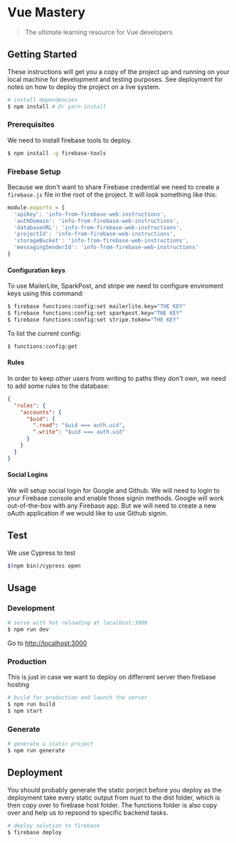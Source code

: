 # Vue Mastery

> The ultimate learning resource for Vue developers

## Getting Started

These instructions will get you a copy of the project up and running on your local machine for development and testing purposes. See deployment for notes on how to deploy the project on a live system.


``` bash
# install dependencies
$ npm install # Or yarn install
```

### Prerequisites

We need to install firebase tools to deploy.

``` bash
$ npm install -g firebase-tools
```

### Firebase Setup

Because we don't want to share Firebase credential we need to create a `firebase.js` file in the root of the project. It will look something like this:

```js
module.exports = {
  'apiKey': 'info-from-firebase-web-instructions',
  'authDomain': 'info-from-firebase-web-instructions',
  'databaseURL': 'info-from-firebase-web-instructions',
  'projectId': 'info-from-firebase-web-instructions',
  'storageBucket': 'info-from-firebase-web-instructions',
  'messagingSenderId': 'info-from-firebase-web-instructions'
}
```

#### Configuration keys

To use MailerLite, SparkPost, and stripe we need to configure enviroment keys using this command:

``` bash
$ firebase functions:config:set mailerlite.key="THE KEY"
$ firebase functions:config:set sparkpost.key="THE KEY"
$ firebase functions:config:set stripe.token="THE KEY"
```
To list the current config:

``` bash
$ functions:config:get
```

#### Rules

In order to keep other users from writing to paths they don't own, we need to add some rules to the database:

```json
{
  "rules": {
    "accounts": {
      "$uid": {
        ".read": "$uid === auth.uid",
        ".write": "$uid === auth.uid"
      }
    }
  }
}
```

#### Social Logins

We will setup social login for Google and Github. We will need to login to your Firebase console and enable those signin methods. Google will work out-of-the-box with any Firebase app. But we will need to create a new oAuth application if we would like to use Github signin.

## Test

We use Cypress to test 

``` bash
$(npm bin)/cypress open
```

## Usage

### Development

``` bash
# serve with hot reloading at localhost:3000
$ npm run dev
```

Go to [http://localhost:3000](http://localhost:3000)

### Production

This is just in case we want to deploy on differrent server then firebase hosting

``` bash
# build for production and launch the server
$ npm run build
$ npm start
```

### Generate

``` bash
# generate a static project
$ npm run generate
```

## Deployment

You should probably generate the static porject before you deploy as the deployment take every static output from nuxt to the dist folder, which is then copy over to firebase host folder.
The functions folder is also copy over and help us to repsond to specific backend tasks.

``` bash
# deploy solution to firebase
$ firebase deploy
```
